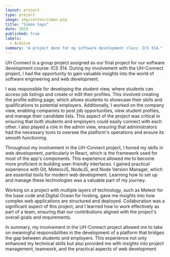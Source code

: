 ```yaml
---
layout: project
type: project
image: img/cotton/simon.png
title: "Simon Says"
date: 2019
published: true
labels:
  - Arduino
summary: "A project done for my software development class: ICS 314."
---
```


UH Connect is a group project assigned as our final project for our software development course: ICS 314. During my involvement with the UH-Connect project, I had the opportunity to gain valuable insights into the world of software engineering and web development.

I was responsible for developing the student view, where students can access job listings and create or edit their profiles. This involved creating the profile editing page, which allows students to showcase their skills and qualifications to potential employers. Additionally, I worked on the company view, enabling companies to post job opportunities, view student profiles, and manage their candidate lists. This aspect of the project was critical in ensuring that both students and employers could easily connect with each other. I also played a role in the admin view, ensuring that administrators had the necessary tools to oversee the platform's operations and ensure its smooth functioning.

Throughout my involvement in the UH-Connect project, I honed my skills in web development, particularly in React, which is the framework used for most of the app's components. This experience allowed me to become more proficient in building user-friendly interfaces. I gained practical experience with Git, MeteorJS, NodeJS, and Node Version Manager, which are essential tools for modern web development. Learning how to set up and manage these technologies was a valuable part of my journey.

Working on a project with multiple layers of technology, such as Meteor for the base code and Digital Ocean for hosting, gave me insights into how complex web applications are structured and deployed. Collaboration was a significant aspect of this project, and I learned how to work effectively as part of a team, ensuring that our contributions aligned with the project's overall goals and requirements.

In summary, my involvement in the UH-Connect project allowed me to take on meaningful responsibilities in the development of a platform that bridges the gap between students and employers. This experience not only enhanced my technical skills but also provided me with insights into project management, teamwork, and the practical aspects of web development.
